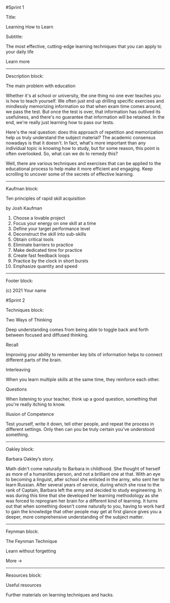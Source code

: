 #Sprint 1

Title:

Learning How to Learn

Subtitle:

The most effective, cutting-edge learning techniques that you can apply to your daily life

Learn more

---

Description block:

The main problem with education

Whether it's at school or university, the one thing no one ever teaches you is how to teach yourself. We often just end up drilling specific exercises and mindlessly memorizing information so that when exam time comes around, we pass the test. But once the test is over, that information has outlived its usefulness, and there's no guarantee that information will be retained. In the end, we're really just learning how to pass our tests.

Here's the real question: does this approach of repetition and memorization help us truly understand the subject material? The academic consensus nowadays is that it doesn't. In fact, what's more important than any individual topic is knowing how to study, but for some reason, this point is often overlooked. So, what can we do to remedy this?

Well, there are various techniques and exercises that can be applied to the educational process to help make it more efficient and engaging. Keep scrolling to uncover some of the secrets of effective learning.

---

Kaufman block:

Ten principles of rapid skill acquisition

by Josh Kaufman

1. Choose a lovable project
2. Focus your energy on one skill at a time
3. Define your target performance level
4. Deconstruct the skill into sub-skills
5. Obtain critical tools
6. Eliminate barriers to practice
7. Make dedicated time for practice
8. Create fast feedback loops
9. Practice by the clock in short bursts
10. Emphasize quantity and speed

---

Footer block:

(c) 2021 Your name




#Sprint 2

Techniques block:

Two Ways of Thinking

Deep understanding comes from being able to toggle back and forth between focused and diffused thinking.

Recall

Improving your ability to remember key bits of information helps to connect different parts of the brain.

Interleaving

When you learn multiple skills at the same time, they reinforce each other.

Questions

When listening to your teacher, think up a good question, something that you're really itching to know.

Illusion of Competence

Test yourself, write it down, tell other people, and repeat the process in different settings. Only then can you be truly certain you've understood something.

---

Oakley block:

Barbara Oakley’s story.

Math didn't come naturally to Barbara in childhood. She thought of herself as more of a humanities person, and not a brilliant one at that. With an eye to becoming a linguist, after school she enlisted in the army, who sent her to learn Russian. After several years of service, during which she rose to the rank of Captain, Barbara left the army and decided to study engineering. In was during this time that she developed her learning methodology as she was forced to reprogram her brain for a different kind of learning. It turns out that when something doesn't come naturally to you, having to work hard to gain the knowledge that other people may get at first glance gives you a deeper, more comprehensive understanding of the subject matter.

---

Feynman block:

The Feynman Technique

Learn without forgetting

More &rarr;

---

Resources block:

Useful resources

Further materials on learning techniques and hacks.
